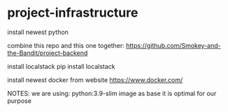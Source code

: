 # project-infrastructure

install newest python

combine this repo and this one together:
https://github.com/Smokey-and-the-Bandit/project-backend

install localstack
pip install localstack

install newest docker from website
https://www.docker.com/

NOTES:
we are using: python:3.9-slim image as base
it is optimal for our purpose
